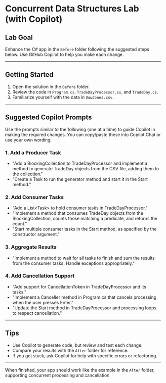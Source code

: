 # Concurrent Data Structures Lab (with Copilot)

## Lab Goal
Enhance the C# app in the `Before` folder following the suggested steps below. Use GitHub Copilot to help you make each change.

---

## Getting Started
1. Open the solution in the `Before` folder.
2. Review the code in `Program.cs`, `TradeDayProcessor.cs`, and `TradeDay.cs`.
3. Familiarize yourself with the data in `DowJones.csv`.

---

## Suggested Copilot Prompts
Use the prompts similar to the following (one at a time) to guide Copilot in making the required changes. You can copy/paste these into Copilot Chat or use your own wording.

### 1. Add a Producer Task
- "Add a BlockingCollection<TradeDay> to TradeDayProcessor and implement a method to generate TradeDay objects from the CSV file, adding them to the collection."
- "Create a Task to run the generator method and start it in the Start method."

### 2. Add Consumer Tasks
- "Add a List<Task<int>> to hold consumer tasks in TradeDayProcessor."
- "Implement a method that consumes TradeDay objects from the BlockingCollection, counts those matching a predicate, and returns the count."
- "Start multiple consumer tasks in the Start method, as specified by the constructor argument."

### 3. Aggregate Results
- "Implement a method to wait for all tasks to finish and sum the results from the consumer tasks. Handle exceptions appropriately."

### 4. Add Cancellation Support
- "Add support for CancellationToken in TradeDayProcessor and its tasks."
- "Implement a Canceller method in Program.cs that cancels processing when the user presses Enter."
- "Update the Start method in TradeDayProcessor and processing loops to respect cancellation."

---

## Tips
- Use Copilot to generate code, but review and test each change.
- Compare your results with the `After` folder for reference.
- If you get stuck, ask Copilot for help with specific errors or refactoring.

---

When finished, your app should work like the example in the `After` folder, supporting concurrent processing and cancellation.